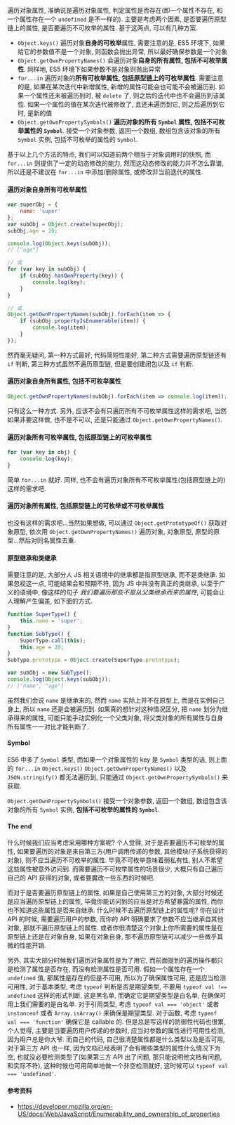遍历对象属性, 准确说是遍历对象属性, 判定属性是否存在(即一个属性不存在, 和一个属性存在一个 `undefined` 是不一样的). 主要是考虑两个因素, 是否要遍历原型链上的属性, 是否要遍历不可枚举的属性. 基于这两点, 可以有几种方案.

* `Object.keys()` 遍历对象**自身的可枚举**属性, 需要注意的是, ES5 环境下, 如果给它的参数值不是一个对象, 则函数会抛出异常, 所以最好确保参数是一个对象
* `Object.getOwnPropertyNames()` 会遍历对象**自身的所有属性, 包括不可枚举属性**. 同样地, ES5 环境下如果参数不是对象则抛出异常
* `for...in` 遍历对象的**所有可枚举属性, 包括原型链上的可枚举属性**. 需要注意的是, 如果在某次迭代中新增属性, 新增的属性可能会也可能不会被遍历到. 如果一个属性还未被遍历到时, 被 `delete` 了, 则之后的迭代中也不会遍历到该属性. 如果一个属性的值在某次迭代被修改了, 且还未遍历到它, 则之后遍历到它时, 是新的值
* `Object.getOwnPropertySymbols()` **遍历对象的所有 `Symbol` 属性, 包括不可枚举属性的 `Symbol`**. 接受一个对象参数, 返回一个数组, 数组包含该对象的所有 `Symbol` 实例, 包括不可枚举的属性的 `Symbol`.

基于以上几个方法的特点, 我们可以知道前两个相当于对象调用时的快照, 而 `for...in` 则提供了一定的动态修改的能力, 然而这动态修改的能力并不怎么靠谱, 所以还是不建议在 `for...in` 中添加/删除属性, 或修改非当前迭代的属性.



#### 遍历对象自身所有可枚举属性

```javascript
var superObj = {
	name: 'super'
};
var subObj = Object.create(superObj);
subObj.age = 20;

console.log(Object.keys(subObj));
// ["age"]

// 或
for (var key in subObj) {
	if (subObj.hasOwnProperty(key)) {
		console.log(key);
	}
}

// 或
Object.getOwnPropertyNames(subObj).forEach(item => {
	if (subObj.propertyIsEnumerable(item)) {
		console.log(item);
	}
});
```

然而毫无疑问, 第一种方式最好, 代码简短性能好, 第二种方式需要遍历原型链还有 `if` 判断, 第三种方式虽然不遍历原型链, 但是要创建闭包以及 `if` 判断.



#### 遍历对象自身所有属性, 包括不可枚举属性

```javascript
Object.getOwnPropertyNames(subObj).forEach(item => console.log(item));
```

只有这么一种方式. 另外, 应该不会有只遍历所有不可枚举属性这样的需求吧, 当然如果非要这样做, 也不是不可以, 还是只能通过 `Object.getOwnPropertyNames()`.



#### 遍历对象所有可枚举属性, 包括原型链上的可枚举属性

```javascript
for (var key in obj) {
	console.log(key);
}
```

简单 `for...in` 就好. 同样, 也不会有遍历对象所有不可枚举属性(包括原型链上的)这样的需求吧.



#### 遍历对象所有属性, 包括原型链上的可枚举或不可枚举属性

也没有这样的需求吧...当然如果想做, 可以通过 `Object.getPrototypeOf()` 获取对象原型, 依次用 `Object.getOwnPropertyNames()` 遍历对象, 对象原型, 原型的原型...然后对同名属性去重.



#### 原型继承和类继承

需要注意的是, 大部分人 JS 相关语境中的继承都是指原型继承, 而不是类继承. 如果忽视这一点, 可能结果会和预期不符, 因为 JS 中并没有真正的类继承, 以至于广义的语境中, 像这样的句子 *我们要遍历那些不是从父类继承而来的属性*, 可能会让人理解产生偏差, 如下面的方式.

```javascript
function SuperType() {
	this.name = 'super';
}
function SubType() {
	SuperType.call(this);
    this.age = 20;
}
SubType.prototype = Object.create(SuperType.prototype);

var subObj = new SubType();
console.log(Object.keys(subObj));
// ["name", "age"]
```

虽然我们会说 `name` 是继承来的, 然而 `name` 实际上并不在原型上, 而是在实例自己身上, 所以 `name` 还是会被遍历到. 如果真的想针对这种情况区分, 把 `name` 划分为继承得来的属性, 可能只能手动实例化一个父类对象, 将父类对象的所有属性与自身所有属性一一对比才能判断了.



#### Symbol

ES6 中多了 `Symbol` 类型, 而如果一个对象属性的 key 是 `Symbol` 类型的话, 则上面的 `for...in` `Object.keys()` `Object.getOwnPropertyNames()` 以及 `JSON.stringify()` 都无法遍历到, 只能通过 `Object.getOwnPropertySymbols()` 来获取.

`Object.getOwnPropertySymbols()` 接受一个对象参数, 返回一个数组, 数组包含该对象的所有 `Symbol` 实例, **包括不可枚举的属性的 `Symbol`**.



#### The end

什么时候我们应当考虑采用哪种方案呢? 个人觉得, 对于是否要遍历不可枚举的属性, 如果要遍历的对象是来自第三方(用户调用传递的参数, 其他模块/子系统获得的对象), 则不应当遍历不可枚举的属性. 毕竟不可枚举意味着弱私有性, 别人不希望这些属性被意外访问到. 而需要遍历不可枚举属性的场景很少, 大概只有自己遍历自己的 API 获得的对象, 或者要魔改一些东西的时候吧.

而对于是否要遍历原型链上的属性, 如果是自己使用第三方的对象, 大部分时候还是应当遍历原型链上的属性, 毕竟你能访问到的应当是对方希望暴露的属性, 而你也不知道这些属性是否来自继承. 什么时候不去遍历原型链上的属性呢? 你在设计 API 的时候, 需要遍历用户的参数, 而你的 API 明确要求了参数不应当继承自其他对象, 那就不遍历原型链上的属性. 或者你很清楚这个对象上你所需要的属性是在原型链上还是在对象自身, 如果在对象自身, 那不遍历原型链可以减少一些微乎其微的性能开销.

另外, 其实大部分时候我们遍历对象属性是为了用它, 而前面提到的遍历操作都只是检测了属性是否存在, 而没有检测属性是否可用. 假如一个属性存在一个 `undefined` 值, 那属性是存在的但是不可用, 所以为了确保属性可用, 还是应当检测可用性, 对于基本类型, 考虑 `typeof` 判断是否是期望类型, 不要用 `typeof val !== undefined` 这样的形式判断, 这是黑名单, 而确定它是期望类型是白名单, 在确保可用上我们需要的是白名单. 对于引用类型, 考虑 `typeof val === 'object'` 或者 `instanceof` 或者 `Array.isArray()` 来确保是期望类型. 对于函数, 考虑 `typeof val === 'function'` 确保它是 callable 的. 但是总是写这样的防御性代码也很累, 个人觉得, 主要是当要遍历用户传递的参数时, 应当对参数的属性进行可用性检测, 因为用户总是你大爷. 而自己的代码, 自己很清楚属性都是什么类型以及是否可用, 对于第三方 API 也一样, 因为文档已经表明了会有哪些类型的属性什么情况下为空, 也就没必要检测类型了(如果第三方 API 出了问题, 那只能说明他文档有问题, 和实际不符), 这种时候也可用简单地做一个非空检测就好, 这时候可以 `typeof val === 'undefined'`.



#### 参考资料

* https://developer.mozilla.org/en-US/docs/Web/JavaScript/Enumerability_and_ownership_of_properties